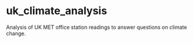 # uk_climate_analysis
Analysis of UK MET office station readings to answer questions on climate change.
